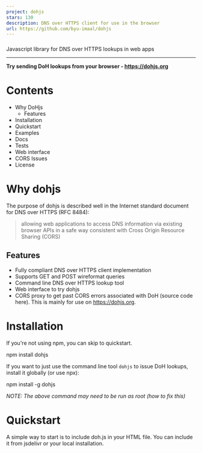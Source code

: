 ```yaml
---
project: dohjs
stars: 130
description: DNS over HTTPS client for use in the browser
url: https://github.com/byu-imaal/dohjs
---
```


###   
  
Javascript library for DNS over HTTPS lookups in web apps

* * *

**Try sending DoH lookups from your browser - https://dohjs.org**

Contents
========

-   Why DoHjs
    -   Features
-   Installation
-   Quickstart
-   Examples
-   Docs
-   Tests
-   Web interface
-   CORS Issues
-   License

Why dohjs
=========

The purpose of dohjs is described well in the Internet standard document for DNS over HTTPS (RFC 8484):

> allowing web applications to access DNS information via existing browser APIs in a safe way consistent with Cross Origin Resource Sharing (CORS)

Features
--------

-   Fully compliant DNS over HTTPS client implementation
-   Supports GET and POST wireformat queries
-   Command line DNS over HTTPS lookup tool
-   Web interface to try dohjs
-   CORS proxy to get past CORS errors associated with DoH (source code here). This is mainly for use on https://dohjs.org.

Installation
============

If you're not using npm, you can skip to quickstart.

npm install dohjs

If you want to just use the command line tool `dohjs` to issue DoH lookups, install it globally (or use npx):

npm install -g dohjs

_NOTE: The above command may need to be run as root (how to fix this)_

Quickstart
==========

A simple way to start is to include doh.js in your HTML file. You can include it from jsdelivr or your local installation.

<!-- from CDN -->
<script src\="https://cdn.jsdelivr.net/npm/dohjs@latest/dist/doh.min.js"\></script\>
<!-- from local installation -->
<script src\="/path/to/node\_modules/dohjs/dist/doh.min.js"\></script\>

If your project is mostly nodejs-style (e.g. you're using browserify), you can `require()` dohjs like so:

const doh \= require('dohjs');

Now here's a quick example of a DoH lookup using dohjs:

// create your stub resolver
const resolver \= new doh.DohResolver('https://1.1.1.1/dns-query');

// lookup the A records for example.com and log the IP addresses to the console
resolver.query('example.com', 'A')
  .then(response \=> {
    response.answers.forEach(ans \=> console.log(ans.data));
  })
  .catch(err \=> console.error(err));

Examples
========

Checkout our examples to see dohjs in action. See examples/README for a description of the examples.

To serve thr examples, run `npm start`. Your browser will open up to an index of your current directory, then just navigate to the examples and open whatever html file you were wanting to look at.

Docs
====

API documentation for dohjs can be found in docs/README.md.

Documentation for the dohjs CLI is in docs/cli.md.

Contributing
============

We love contributors!

If you find a bug in dohjs, or you have a feature you'd like added, please open an issue and/or submit a pull request.

Tests
=====

To run tests, clone the repo, and run:

npm test

Web interface
=============

The web interface is available at https://dohjs.org.

See the `gh-pages` branch for code.

CORS issues
===========

You'll probably get some CORS errors when sending DoH queries. A few ways to get around those are:

-   Use a CORS proxy. At dohjs.org, there is an option to use a CORS proxy if you want to try it out.
-   Disable CORS when you launch your browser sometimes works (e.g. `google-chrome --user-data-dir=/tmp/asdf --disable-web-security`)
-   Run your own DoH server that sets the Access-Control-Allow-Origin header appropriately (e.g. `Access-Control-Allow-Origin: *` to allow everyone)

License
=======

MIT (see LICENSE)

